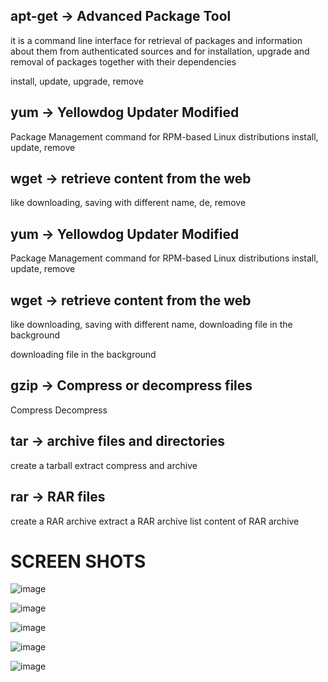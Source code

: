 ## apt-get -> Advanced Package Tool

it is a command line interface for retrieval of packages and information about them from authenticated sources and for installation, upgrade and removal of packages together with their dependencies

install, update, upgrade, remove

## yum -> Yellowdog Updater Modified

Package Management command for RPM-based Linux distributions
install, update, remove

## wget -> retrieve content from the web

like downloading, 
saving with different name, de, remove

## yum -> Yellowdog Updater Modified

Package Management command for RPM-based Linux distributions
install, update, remove

## wget -> retrieve content from the web

like downloading, 
saving with different name, 
downloading file in the background

downloading file in the background


## gzip -> Compress or decompress files

Compress <file>
Decompress <file>

## tar -> archive files and directories

create a tarball 
extract
compress and archive

## rar -> RAR files

create a RAR archive
extract a RAR archive
list content of RAR archive


# SCREEN SHOTS
![image](https://github.com/user-attachments/assets/c1769945-178a-437b-bd9f-f60fa6bc1fcb)


![image](https://github.com/user-attachments/assets/d1223d5b-2e8b-4921-a5c7-d82a2a050b15)


![image](https://github.com/user-attachments/assets/a874219e-06c3-48da-a5d5-f8b5cc42f525)


![image](https://github.com/user-attachments/assets/a64eb8d1-d43c-43ed-8bef-7c9f1e043ac8)


![image](https://github.com/user-attachments/assets/f5b9f951-933f-4308-b7ad-8557fafe656b)










